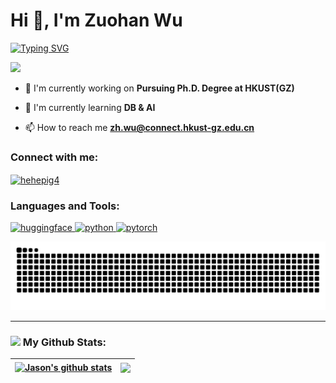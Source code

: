 # Hi 👋, I'm Zuohan Wu

[![Typing SVG](https://readme-typing-svg.demolab.com?font=Fira+Code&pause=1000&width=435&lines=U+w++U)](https://git.io/typing-svg)

![](https://komarev.com/ghpvc/?username=hehepig4)


- 🔭 I'm currently working on **Pursuing Ph.D. Degree at HKUST(GZ)**

- 🌱 I'm currently learning **DB & AI**

- 📫 How to reach me **zh.wu@connect.hkust-gz.edu.cn**


<h3 align="left">Connect with me:</h3>
<p align="left">
<a href="https://github.com/hehepig4" target="blank"><img align="center" src="https://raw.githubusercontent.com/rahuldkjain/github-profile-readme-generator/master/src/images/icons/Social/github.svg" alt="hehepig4" height="30" width="40" /></a>
</p>

<h3 align="left">Languages and Tools:</h3>
<p align="left"> <a href="https://developer.mozilla.org/en-US/docs/Web/huggingface" target="_blank" rel="noreferrer"> <img src="https://cdn.simpleicons.org/huggingface" alt="huggingface" width="40" height="40"/> </a> <a href="https://developer.mozilla.org/en-US/docs/Web/python" target="_blank" rel="noreferrer"> <img src="https://skillicons.dev/icons?i=py" alt="python" width="40" height="40"/> </a> <a href="https://developer.mozilla.org/en-US/docs/Web/pytorch" target="_blank" rel="noreferrer"> <img src="https://skillicons.dev/icons?i=pytorch" alt="pytorch" width="40" height="40"/> </a></p>


<picture>
  <source media="(prefers-color-scheme: dark)" srcset="https://raw.githubusercontent.com/Peter-JXL/Peter-JXL/output/github-contribution-grid-snake-dark.svg">
  <source media="(prefers-color-scheme: light)" srcset="https://raw.githubusercontent.com/Peter-JXL/Peter-JXL/output/github-contribution-grid-snake.svg">
  <img alt="github contribution grid snake animation" src="https://raw.githubusercontent.com/Peter-JXL/Peter-JXL/output/github-contribution-grid-snake.svg">
</picture>

---
### <img src='https://media1.giphy.com/media/du3J3cXyzhj75IOgvA/giphy.gif?cid=ecf05e47x2g034i9pzwtzzsd3xgg2w9nr94t4tflbbgo3008&rid=giphy.gif' width='25' /> My Github Stats:
| <a href="https://github.com/hehepig4/hehepig4" ><img align="center" src="https://github-readme-stats.vercel.app/api?username=hehepig4&show_icons=true&count_private=true&theme=onedark&hide_border=true" alt="Jason's github stats" /></a> | <a href="https://github.com/hehepig4/hehepig4"><img align="center" src="https://github-readme-stats.vercel.app/api/top-langs/?username=hehepig4&layout=compact&count_private=true&theme=onedark&hide_border=true" /></a> |
| ------------- | ------------- |
